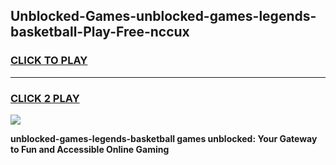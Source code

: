 
## Unblocked-Games-unblocked-games-legends-basketball-Play-Free-nccux
<h3>
<a href="https://premium76.site?title=unblocked-games-legends-basketball&ref=20A">CLICK TO PLAY</a></h3>
<hr>

<h3>
<a href="https://premium76.site?title=unblocked-games-legends-basketball&ref=20A">CLICK 2 PLAY</a>
  
</h3>

<a href="https://premium76.site?title=unblocked-games-legends-basketball&ref=20A"><img src="https://clearcache.store/games.png"></a>


**unblocked-games-legends-basketball games unblocked: Your Gateway to Fun and Accessible Online Gaming**
